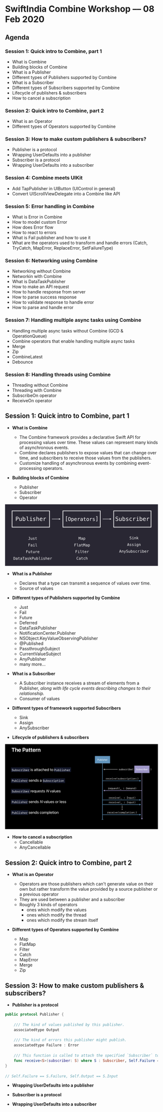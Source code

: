 # SwiftIndia Combine Workshop –– 08 Feb 2020

## Agenda
### Session 1: Quick intro to Combine, part 1
- What is Combine
- Building blocks of Combine
- What is a Publisher
- Different types of Publishers supported by Combine
- What is a Subscriber
- Different types of Subscribers supported by Combine
- Lifecycle of publishers & subscribers 
- How to cancel a subscription

### Session 2: Quick intro to Combine, part 2

- What is an Operator
- Different types of Operators supported by Combine

### Session 3: How to make custom publishers & subscribers?
- Publisher is a protocol
- Wrapping UserDefaults into a publisher
- Subscriber is a protocol
- Wrapping UserDefaults into a subscriber

### Session 4: Combine meets UIKit
- Add TapPublisher in UIButton (UIControl in general)
- Convert UIScrollViewDelegate into a Combine like API

### Session 5: Error handling in Combine
- What is Error in Combine
- How to model custom Error
- How does Error flow
- How to react to errors
- What is Fail publisher and how to use it
- What are the operators used to transform and handle errors (Catch, TryCatch, MapError, ReplaceError, SetFailureType)

### Session 6: Networking using Combine
- Networking without Combine
- Networkin with Combine
- What is DataTaskPublisher
- How to make an API request 
- How to handle response from server
- How to parse success response
- How to validate response to handle error
- How to parse and handle error

### Session 7: Handling multiple async tasks using Combine
- Handling multiple async tasks without Combine (GCD & OperationQueue)
- Combine operators that enable handling multiple async tasks
- Merge
- Zip
- CombineLatest
- Debounce

### Session 8: Handling threads using Combine
- Threading without Combine
- Threading with Combine
- SubscribeOn operator
- ReceiveOn operator

## Session 1: Quick intro to Combine, part 1
- **What is Combine**
	- The Combine framework provides a declarative Swift API for processing values over time. These values can represent many kinds of asynchronous events. 
	- Combine declares publishers to expose values that can change over time, and subscribers to receive those values from the publishers.
	- Customize handling of asynchronous events by combining event-processing operators.
	
	
- **Building blocks of Combine**
	- Publisher
	- Subscriber
	- Operator
	
![](./readme-assets/1.png)


- **What is a Publisher**
	- Declares that a type can transmit a sequence of values over time.
	- Source of values


- **Different types of Publishers supported by Combine**
	- Just
	- Fail
	- Future
	- Deferred
	- DataTaskPublisher
	- NotificationCenter.Publisher
	- NSObject.KeyValueObservingPublisher
	- @Published
	- PassthroughSubject
	- CurrentValueSubject
	- AnyPublisher
	- many more...
	
	
- **What is a Subscriber**
	- A Subscriber instance receives a stream of elements from a Publisher, *along with life cycle events describing changes to their relationship.*
	- Consumer of values


- **Different types of framework supported Subscribers**
	- Sink
	- Assign
	- AnySubscriber


- **Lifecycle of publishers & subscribers**

![](./readme-assets/2.png)

- **How to cancel a subscription**
	- Cancellable
	- AnyCancellable


## Session 2: Quick intro to Combine, part 2

- **What is an Operator**
	- Operators are those publishers which can't generate value on their own but rather transform the value provided by a source publisher or a previous operator
	- They are used between a publisher and a subscriber
	- Roughly 3 kinds of operators
		- ones which modify the values
		- ones which modify the thread
		- ones which modify the stream itself


- **Different types of Operators supported by Combine**
	- Map
	- FlatMap
	- Filter
	- Catch
	- MapError
	- Merge
	- Zip


## Session 3: How to make custom publishers & subscribers?
- **Publisher is a protocol**

```swift
public protocol Publisher {

    /// The kind of values published by this publisher.
    associatedtype Output

    /// The kind of errors this publisher might publish.
    associatedtype Failure : Error

    /// This function is called to attach the specified `Subscriber` to this `Publisher` by `subscribe(_:)`
    func receive<S>(subscriber: S) where S : Subscriber, Self.Failure == S.Failure, Self.Output == S.Input
}

// Self.Failure == S.Failure, Self.Output == S.Input
```

- **Wrapping UserDefaults into a publisher**


- **Subscriber is a protocol**


- **Wrapping UserDefaults into a subscriber**
